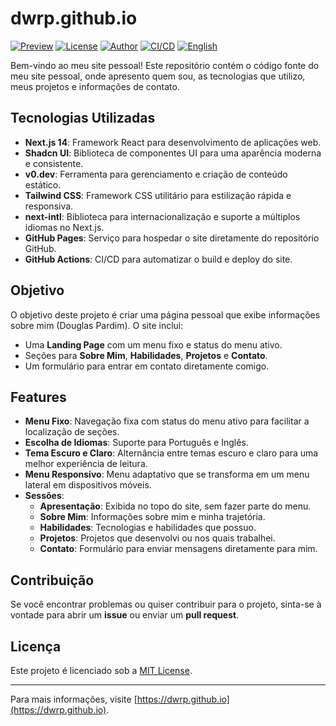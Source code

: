 # dwrp.github.io

[![Preview](https://img.shields.io/badge/preview-live-brightgreen)](https://dwrp.github.io)
[![License](https://img.shields.io/badge/LICENÇA-MIT-blue)](https://opensource.org/licenses/MIT)
[![Author](https://img.shields.io/badge/AUTOR-Douglas%20Pardim-orange)](https://github.com/dwrp)
[![CI/CD](https://github.com/dwrp/dwrp.github.io/actions/workflows/main.yml/badge.svg)](https://github.com/dwrp/dwrp.github.io/actions)
[![English](https://img.shields.io/badge/VER_EM_-EN--US-green?style=flat)](./README.md)

Bem-vindo ao meu site pessoal! Este repositório contém o código fonte do meu site pessoal, onde apresento quem sou, as tecnologias que utilizo, meus projetos e informações de contato.

## Tecnologias Utilizadas

- **Next.js 14**: Framework React para desenvolvimento de aplicações web.
- **Shadcn UI**: Biblioteca de componentes UI para uma aparência moderna e consistente.
- **v0.dev**: Ferramenta para gerenciamento e criação de conteúdo estático.
- **Tailwind CSS**: Framework CSS utilitário para estilização rápida e responsiva.
- **next-intl**: Biblioteca para internacionalização e suporte a múltiplos idiomas no Next.js.
- **GitHub Pages**: Serviço para hospedar o site diretamente do repositório GitHub.
- **GitHub Actions**: CI/CD para automatizar o build e deploy do site.

## Objetivo

O objetivo deste projeto é criar uma página pessoal que exibe informações sobre mim (Douglas Pardim). O site inclui:

- Uma **Landing Page** com um menu fixo e status do menu ativo.
- Seções para **Sobre Mim**, **Habilidades**, **Projetos** e **Contato**.
- Um formulário para entrar em contato diretamente comigo.

## Features

- **Menu Fixo**: Navegação fixa com status do menu ativo para facilitar a localização de seções.
- **Escolha de Idiomas**: Suporte para Português e Inglês.
- **Tema Escuro e Claro**: Alternância entre temas escuro e claro para uma melhor experiência de leitura.
- **Menu Responsivo**: Menu adaptativo que se transforma em um menu lateral em dispositivos móveis.
- **Sessões**:
  - **Apresentação**: Exibida no topo do site, sem fazer parte do menu.
  - **Sobre Mim**: Informações sobre mim e minha trajetória.
  - **Habilidades**: Tecnologias e habilidades que possuo.
  - **Projetos**: Projetos que desenvolvi ou nos quais trabalhei.
  - **Contato**: Formulário para enviar mensagens diretamente para mim.

## Contribuição

Se você encontrar problemas ou quiser contribuir para o projeto, sinta-se à vontade para abrir um **issue** ou enviar um **pull request**.

## Licença

Este projeto é licenciado sob a [MIT License](LICENSE).

---

Para mais informações, visite [https://dwrp.github.io](https://dwrp.github.io).
